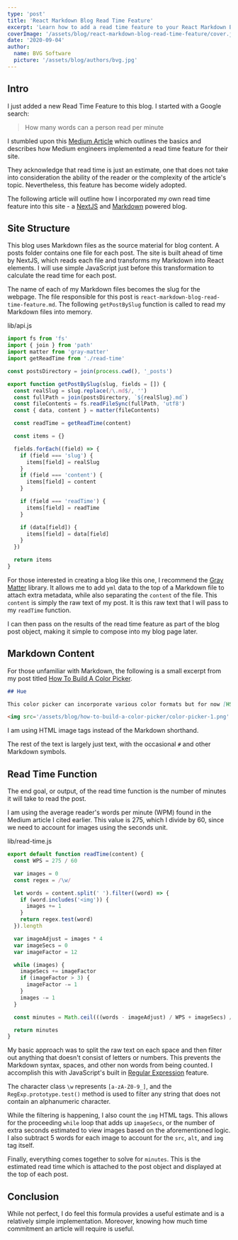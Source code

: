 ```yaml
---
type: 'post'
title: 'React Markdown Blog Read Time Feature'
excerpt: 'Learn how to add a read time feature to your React Markdown Blog. Implement the same logic used by some of the most popular publications on the internet. Look professional, even if you are not.'
coverImage: '/assets/blog/react-markdown-blog-read-time-feature/cover.jpg'
date: '2020-09-04'
author:
  name: BVG Software
  picture: '/assets/blog/authors/bvg.jpg'
---
```


## Intro

I just added a new Read Time Feature to this blog. I started with a Google search:

> How many words can a person read per minute

I stumbled upon this [Medium Article](https://blog.medium.com/read-time-and-you-bc2048ab620c) which outlines the basics and describes how Medium engineers implemented a read time feature for their site.

They acknowledge that read time is just an estimate, one that does not take into consideration the ability of the reader or the complexity of the article's topic. Nevertheless, this feature has become widely adopted.

The following article will outline how I incorporated my own read time feature into this site - a [NextJS](https://nextjs.org/) and [Markdown](https://en.wikipedia.org/wiki/Markdown) powered blog.

## Site Structure

This blog uses Markdown files as the source material for blog content. A posts folder contains one file for each post. The site is built ahead of time by NextJS, which reads each file and transforms my Markdown into React elements. I will use simple JavaScript just before this transformation to calculate the read time for each post.

The name of each of my Markdown files becomes the slug for the webpage. The file responsible for this post is `react-markdown-blog-read-time-feature.md`. The following `getPostBySlug` function is called to read my Markdown files into memory.

<div class='filename'>lib/api.js</div>

```js
import fs from 'fs'
import { join } from 'path'
import matter from 'gray-matter'
import getReadTime from './read-time'

const postsDirectory = join(process.cwd(), '_posts')

export function getPostBySlug(slug, fields = []) {
  const realSlug = slug.replace(/\.md$/, '')
  const fullPath = join(postsDirectory, `${realSlug}.md`)
  const fileContents = fs.readFileSync(fullPath, 'utf8')
  const { data, content } = matter(fileContents)

  const readTime = getReadTime(content)

  const items = {}

  fields.forEach((field) => {
    if (field === 'slug') {
      items[field] = realSlug
    }
    if (field === 'content') {
      items[field] = content
    }

    if (field === 'readTime') {
      items[field] = readTime
    }

    if (data[field]) {
      items[field] = data[field]
    }
  })

  return items
}
```

For those interested in creating a blog like this one, I recommend the [Gray Matter](https://github.com/jonschlinkert/gray-matter) library. It allows me to add `yml` data to the top of a Markdown file to attach extra metadata, while also separating the `content` of the file. This `content` is simply the raw text of my post. It is this raw text that I will pass to my `readTime` function.

I can then pass on the results of the read time feature as part of the blog post object, making it simple to compose into my blog page later.

## Markdown Content

For those unfamiliar with Markdown, the following is a small excerpt from my post titled [How To Build A Color Picker](https://bvgsoftware.com/posts/how-to-build-a-color-picker).

```md
## Hue

This color picker can incorporate various color formats but for now [HSL](https://en.wikipedia.org/wiki/HSLandHSV), or hue, saturation, lightness will be used. In my opinion, HSL lends itself to user input in a more intuitive way than other color formats. The Hue component is a rectangular bar displaying the full range of color hues, from 0 to 360.

<img src='/assets/blog/how-to-build-a-color-picker/color-picker-1.png' alt="Color Picker" />
```

I am using HTML image tags instead of the Markdown shorthand.

The rest of the text is largely just text, with the occasional `#` and other Markdown symbols.

## Read Time Function

The end goal, or output, of the read time function is the number of minutes it will take to read the post.

I am using the average reader's words per minute (WPM) found in the Medium article I cited earlier. This value is 275, which I divide by 60, since we need to account for images using the seconds unit.

<div class="filename">lib/read-time.js</div>

```js
export default function readTime(content) {
  const WPS = 275 / 60

  var images = 0
  const regex = /\w/

  let words = content.split(' ').filter((word) => {
    if (word.includes('<img')) {
      images += 1
    }
    return regex.test(word)
  }).length

  var imageAdjust = images * 4
  var imageSecs = 0
  var imageFactor = 12

  while (images) {
    imageSecs += imageFactor
    if (imageFactor > 3) {
      imageFactor -= 1
    }
    images -= 1
  }

  const minutes = Math.ceil(((words - imageAdjust) / WPS + imageSecs) / 60)

  return minutes
}
```

My basic approach was to split the raw text on each space and then filter out anything that doesn't consist of letters or numbers. This prevents the Markdown syntax, spaces, and other non words from being counted. I accomplish this with JavaScript's built in [Regular Expression](https://developer.mozilla.org/en-US/docs/Web/JavaScript/Guide/Regular_Expressions) feature.

The character class `\w` represents `[a-zA-Z0-9_]`, and the `RegExp.prototype.test()` method is used to filter any string that does not contain an alphanumeric character.

While the filtering is happening, I also count the `img` HTML tags. This allows for the proceeding `while` loop that adds up `imageSecs`, or the number of extra seconds estimated to view images based on the aforementioned logic. I also subtract 5 words for each image to account for the `src`, `alt`, and `img` tag itself.

Finally, everything comes together to solve for `minutes`. This is the estimated read time which is attached to the post object and displayed at the top of each post.

## Conclusion

While not perfect, I do feel this formula provides a useful estimate and is a relatively simple implementation. Moreover, knowing how much time commitment an article will require is useful.
